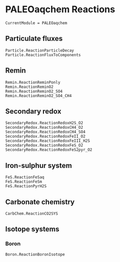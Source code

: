 # PALEOaqchem Reactions

```@meta
CurrentModule = PALEOaqchem
```

## Particulate fluxes
```@docs
Particle.ReactionParticleDecay
Particle.ReactionFluxToComponents
```

## Remin
```@docs
Remin.ReactionReminPonly
Remin.ReactionReminO2
Remin.ReactionReminO2_SO4
Remin.ReactionReminO2_SO4_CH4
```

## Secondary redox
```@docs
SecondaryRedox.ReactionRedoxH2S_O2
SecondaryRedox.ReactionRedoxCH4_O2
SecondaryRedox.ReactionRedoxCH4_SO4
SecondaryRedox.ReactionRedoxFeII_O2
SecondaryRedox.ReactionRedoxFeIII_H2S
SecondaryRedox.ReactionRedoxFeS_O2
SecondaryRedox.ReactionRedoxFeS2pyr_O2
```

## Iron-sulphur system
```@docs
FeS.ReactionFeSaq
FeS.ReactionFeSm
FeS.ReactionPyrH2S
```

## Carbonate chemistry
```@docs
CarbChem.ReactionCO2SYS
```

## Isotope systems
### Boron
```@docs
Boron.ReactionBoronIsotope
```
